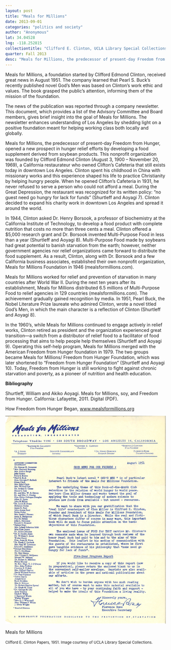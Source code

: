 ```yaml
---
layout: post
title: "Meals for Millions"
date: 2013-09-01
categories: "politics and society"
author: "Anonymous"
lat: 34.04528
lng: -118.252815
collectiontitle: "Clifford E. Clinton, UCLA Library Special Collections"
quarter: Fall 2013
desc: "Meals for Millions, the predecessor of present-day Freedom from Hunger, opened a new prospect in hunger relief efforts by developing a food supplement derived from soybean products. This nonprofit organization was founded by Clifford Edmond Clinton (August 3, 1900 – November 20, 1969), a California restaurateur who owned Clifton’s Cafeteria  that still exists today in downtown Los Angeles."
---
```

Meals for Millions, a foundation started by Clifford Edmond Clinton, received great news in August 1951. The company learned that Pearl S. Buck’s recently published novel God’s Men was based on Clinton’s work ethic and values. The book grasped the public’s attention, informing them of the mission of the foundation.

The news of the publication was reported through a company newsletter. This document, which provides a list of the Advisory Committee and Board members, gives brief insight into the goal of Meals for Millions. The newsletter enhances understanding of Los Angeles by shedding light on a positive foundation meant for helping working class both locally and globally.

Meals for Millions, the predecessor of present-day Freedom from Hunger, opened a new prospect in hunger relief efforts by developing a food supplement derived from soybean products. This nonprofit organization was founded by Clifford Edmond Clinton (August 3, 1900 – November 20, 1969), a California restaurateur who owned Clifton’s Cafeteria  that still exists today in downtown Los Angeles. Clinton spent his childhood in China with missionary works and this experience shaped his life to practice Christianity by helping hungry people. When he opened Clifton’s Cafeteria in 1931, he never refused to serve a person who could not afford a meal. During the Great Depression, the restaurant was recognized for its written policy: “no guest need go hungry for lack for funds” (Shurtleff and Aoyagi 7). Clinton decided to expand his charity work in downtown Los Angeles and spread it around the world.

In 1944, Clinton asked Dr. Henry Borsook, a professor of biochemistry at the California Institute of Technology, to develop a food product with complete nutrition that costs no more than three cents a meal. Clinton offered a $5,000 research grant and Dr. Borsook invented Multi-Purpose Food in less than a year (Shurtleff and Aoyagi 8). Multi-Purpose Food made by soybeans had great potential to banish starvation from the earth; however, neither government agencies nor relief organizations came forward to distribute the food supplement. As a result, Clinton, along with Dr. Borsook and a few California business associates, established their own nonprofit organization, Meals for Millions Foundation in 1946 (mealsformillions.com).

Meals for Millions worked for relief and prevention of starvation in many countries after World War II. During the next ten years after its establishment, Meals for Millions distributed 6.5 millions of Multi-Purpose Food to relief agencies in 129 countries (mealsformillions.com). The achievement gradually gained recognition by media. In 1951, Pearl Buck, the Nobel Literature Prize laureate who admired Clinton, wrote a novel titled God’s Men, in which the main character is a reflection of Clinton (Shurtleff and Aoyagi 8).

In the 1960’s, while Meals for Millions continued to engage actively in relief works, Clinton retired as president and the organization experienced great transition—a switch from a distributor of relief food to a facilitator of food processing that aims to help people help themselves (Shurtleff and Aoyagi 9). Operating this self-help program, Meals for Millions merged with the American Freedom from Hunger foundation in 1979. The two groups became Meals for Millions/ Freedom from Hunger Foundation, which was later shortened to “Freedom from Hunger Foundation” (Shurtleff and Aoyagi 10). Today, Freedom from Hunger is still working to fight against chronic starvation and poverty, as a pioneer of nutrition and health education.


**Bibliography**

Shurtleff, William and Akiko Aoyagi. Meals for Millions, soy, and Freedom from Hunger. California: Lafayette, 2011. Digital (PDF).

How Freedom from Hunger Began, www.mealsformillions.org


<img src='../images/meals_for_millions.jpg' alt='Newsletter released August 1951 announcing the realease of the novel &#34;God&#39;s Men&#34;. The novel&#39;s protagonist is based on the founder and President of Meals for Millions.'>
<figcaption><p>Meals for Millions</p><p><small>Clifford E. Clinton Papers, 1951. Image courtesy of UCLA Library Special Collections.</small></p>
